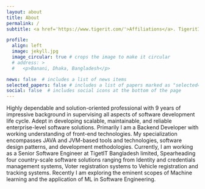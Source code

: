 ```yaml
---
layout: about
title: About
permalink: /
subtitle: <a href='https://www.tigerit.com/'>Affiliations</a>. TigeritIT Bangladesh Ltd.

profile:
  align: left
  image: jekyll.jpg
  image_circular: true # crops the image to make it circular
  # address: >
  #   <p>Banani, Dhaka, Bangladesh</p>

news: false  # includes a list of news items
selected_papers: false # includes a list of papers marked as "selected={true}"
social: false  # includes social icons at the bottom of the page
---
```

Highly dependable and solution-oriented professional with 9 years of impressive background in supervising all aspects of software development life cycle. Adept in developing scalable, maintainable, and reliable enterprise-level software solutions. Primarily I am a Backend Developer with working understanding of front-end technologies. My specialization encompasses JAVA and JVM-based tools and technologies, software design patterns, and development methodologies. Currently, I am working as a Senior Software Engineer at TigetIT Bangladesh limited, Spearheading four country-scale software solutions ranging from Identity and credentials management systems, Voter registration systems to Vehicle registration and tracking systems. Recently I am exploring the eminent scopes of Machine learning and the application of ML in Software Engineering. 
